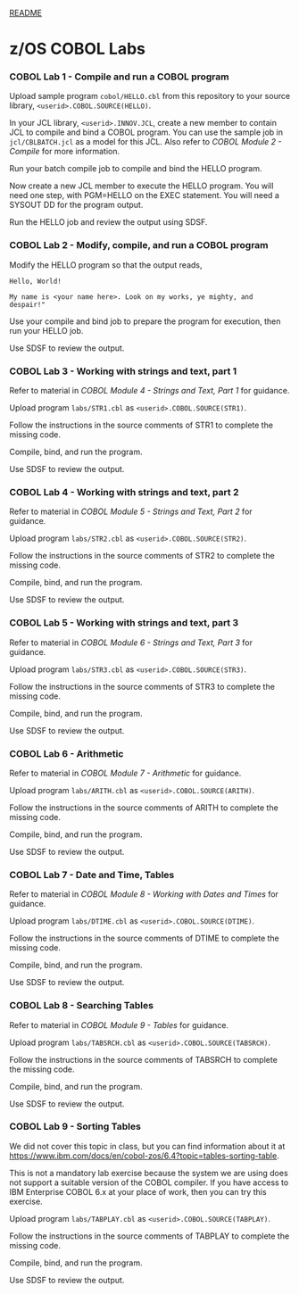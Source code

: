 [README](../README.md) 

# z/OS COBOL Labs 

### COBOL Lab 1 - Compile and run a COBOL program 

Upload sample program ```cobol/HELLO.cbl``` from this repository to your source library, ```<userid>.COBOL.SOURCE(HELLO)```.

In your JCL library, ```<userid>.INNOV.JCL```, create a new member to contain JCL to compile and bind a COBOL program. You can use the sample job in ```jcl/CBLBATCH.jcl``` as a model for this JCL. Also refer to _COBOL Module 2 - Compile_ for more information.

Run your batch compile job to compile and bind the HELLO program. 

Now create a new JCL member to execute the HELLO program. You will need one step, with PGM=HELLO on the EXEC statement. You will need a SYSOUT DD for the program output. 

Run the HELLO job and review the output using SDSF. 



### COBOL Lab 2 - Modify, compile, and run a COBOL program

Modify the HELLO program so that the output reads, 

```Hello, World!``` 

```My name is <your name here>. Look on my works, ye mighty, and despair!"```

Use your compile and bind job to prepare the program for execution, then run your HELLO job. 

Use SDSF to review the output.	



### COBOL Lab 3 - Working with strings and text, part 1

Refer to material in _COBOL Module 4 - Strings and Text, Part 1_ for guidance.

Upload program ```labs/STR1.cbl``` as ```<userid>.COBOL.SOURCE(STR1)```. 

Follow the instructions in the source comments of STR1 to complete the missing code. 

Compile, bind, and run the program.

Use SDSF to review the output. 



### COBOL Lab 4 - Working with strings and text, part 2

Refer to material in _COBOL Module 5 - Strings and Text, Part 2_ for guidance.

Upload program ```labs/STR2.cbl``` as ```<userid>.COBOL.SOURCE(STR2)```. 

Follow the instructions in the source comments of STR2 to complete the missing code. 

Compile, bind, and run the program.

Use SDSF to review the output. 



### COBOL Lab 5 - Working with strings and text, part 3

Refer to material in _COBOL Module 6 - Strings and Text, Part 3_ for guidance.

Upload program ```labs/STR3.cbl``` as ```<userid>.COBOL.SOURCE(STR3)```. 

Follow the instructions in the source comments of STR3 to complete the missing code. 

Compile, bind, and run the program.

Use SDSF to review the output.



### COBOL Lab 6 - Arithmetic

Refer to material in _COBOL Module 7 - Arithmetic_ for guidance.

Upload program ```labs/ARITH.cbl``` as ```<userid>.COBOL.SOURCE(ARITH)```.

Follow the instructions in the source comments of ARITH to complete the missing code. 

Compile, bind, and run the program.

Use SDSF to review the output.



### COBOL Lab 7 - Date and Time, Tables

Refer to material in _COBOL Module 8 - Working with Dates and Times_ for guidance.

Upload program ```labs/DTIME.cbl``` as ```<userid>.COBOL.SOURCE(DTIME)```.

Follow the instructions in the source comments of DTIME to complete the missing code. 

Compile, bind, and run the program.

Use SDSF to review the output.


### COBOL Lab 8 - Searching Tables 

Refer to material in _COBOL Module 9 - Tables_ for guidance. 

Upload program ```labs/TABSRCH.cbl``` as ```<userid>.COBOL.SOURCE(TABSRCH)```. 

Follow the instructions in the source comments of TABSRCH to complete the missing code. 

Compile, bind, and run the program.

Use SDSF to review the output.


### COBOL Lab 9 - Sorting Tables 

We did not cover this topic in class, but you can find information about it at https://www.ibm.com/docs/en/cobol-zos/6.4?topic=tables-sorting-table. 

This is not a mandatory lab exercise because the system we are using does not support a suitable version of the COBOL compiler. If you have access to IBM Enterprise COBOL 6.x at your place of work, then you can try this exercise. 

Upload program ```labs/TABPLAY.cbl``` as ```<userid>.COBOL.SOURCE(TABPLAY)```. 

Follow the instructions in the source comments of TABPLAY to complete the missing code. 

Compile, bind, and run the program.

Use SDSF to review the output.

